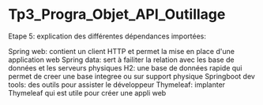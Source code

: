 # Tp3_Progra_Objet_API_Outillage

Etape 5: explication des différentes dépendances importées:

Spring web: contient un client HTTP et permet la mise en place d'une application web
Spring data: sert à failiter la relation avec les base de données et les serveurs physiques
H2: une base de données rapide qui permet de creer une base integree ou sur support physique
Springboot dev tools: des outils pour assister le développeur
Thymeleaf: implanter Thymeleaf qui est utile pour créer une appli web
 
